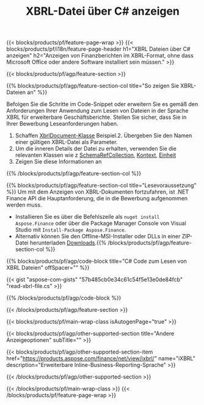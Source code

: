 ﻿---
title: XBRL-Datei über C# anzeigen
description: Beispielcode für die XBRL-Dateianzeige. Verwenden Sie den API-Beispielcode, um Batch-XBRL-Dateien in .NET-basierten Anwendungen anzuzeigen. 
url: /de/net/view/xbrl/
family: finance
platformtag: net
feature: view
informat: XBRL
outformat: 
otherformats: 
---
{{< blocks/products/pf/feature-page-wrap >}}
{{< blocks/products/pf/i18n/feature-page-header h1="XBRL Dateien über C# anzeigen" h2="Anzeigen von Finanzberichten im XBRL-Format, ohne dass Microsoft Office oder andere Software installiert sein müssen." >}}

{{< blocks/products/pf/agp/feature-section >}}

{{% blocks/products/pf/agp/feature-section-col title="So zeigen Sie XBRL-Dateien an" %}}

Befolgen Sie die Schritte im Code-Snippet oder erweitern Sie es gemäß den Anforderungen Ihrer Anwendung zum Lesen von Dateien in der Sprache XBRL für erweiterbare Geschäftsberichte. Stellen Sie sicher, dass Sie in Ihrer Bewerbung Leseanforderungen haben.

1. Schaffen [XbrlDocument-Klasse](https://apireference.aspose.com/finance/net/aspose.finance.xbrl/xbrldocument) Beispiel.2. Übergeben Sie den Namen einer gültigen XBRL-Datei als Parameter.
3. Um die inneren Details der Datei zu erhalten, verwenden Sie die relevanten Klassen wie z [SchemaRefCollection](https://apireference.aspose.com/finance/net/aspose.finance.xbrl/schemarefcollection), [Kontext](https://apireference.aspose.com/finance/net/aspose.finance.xbrl/context), [Einheit](https://apireference.aspose.com/finance/net/aspose.finance.xbrl/unit) 
4. Zeigen Sie diese Informationen an

{{% /blocks/products/pf/agp/feature-section-col %}}

{{% blocks/products/pf/agp/feature-section-col title="Lesevoraussetzung" %}}
Um mit dem Anzeigen von XBRL-Dokumenten fortzufahren, ist .NET Finance API die Hauptanforderung, die in die Bewerbung aufgenommen werden muss. 
- Installieren Sie es über die Befehlszeile als ```nuget install Aspose.Finance``` oder über die Package Manager Console von Visual Studio mit ```Install-Package Aspose.Finance```.
- Alternativ können Sie den Offline-MSI-Installer oder DLLs in einer ZIP-Datei herunterladen [Downloads](https://downloads.aspose.com/finance/net).{{% /blocks/products/pf/agp/feature-section-col %}}

{{% blocks/products/pf/agp/code-block title="C# Code zum Lesen von XBRL Dateien" offSpacer="" %}}

{{< gist "aspose-com-gists" "57b485cb0e34c61c54f5e13e0de84fcb" "read-xbrl-file.cs" >}}

{{% /blocks/products/pf/agp/code-block %}}

{{< /blocks/products/pf/agp/feature-section >}}

{{< blocks/products/pf/main-wrap-class isAutogenPage="true" >}}

{{< blocks/products/pf/agp/other-supported-section title="Andere Anzeigeoptionen" subTitle="" >}}

{{< blocks/products/pf/agp/other-supported-section-item href="https://products.aspose.com/finance/net/view/ixbrl/" name="iXBRL" description="Erweiterbare Inline-Business-Reporting-Sprache" >}}

{{< /blocks/products/pf/agp/other-supported-section >}}

{{< /blocks/products/pf/main-wrap-class >}}
{{< /blocks/products/pf/feature-page-wrap >}}